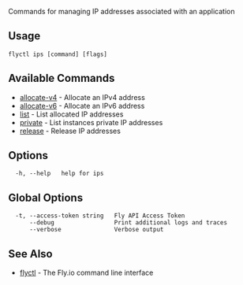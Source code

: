 Commands for managing IP addresses associated with an application

## Usage
~~~
flyctl ips [command] [flags]
~~~

## Available Commands
* [allocate-v4](/docs/flyctl/ips-allocate-v4/)	 - Allocate an IPv4 address
* [allocate-v6](/docs/flyctl/ips-allocate-v6/)	 - Allocate an IPv6 address
* [list](/docs/flyctl/ips-list/)	 - List allocated IP addresses
* [private](/docs/flyctl/ips-private/)	 - List instances private IP addresses
* [release](/docs/flyctl/ips-release/)	 - Release IP addresses

## Options

~~~
  -h, --help   help for ips
~~~

## Global Options

~~~
  -t, --access-token string   Fly API Access Token
      --debug                 Print additional logs and traces
      --verbose               Verbose output
~~~

## See Also

* [flyctl](/docs/flyctl/help/)	 - The Fly.io command line interface

